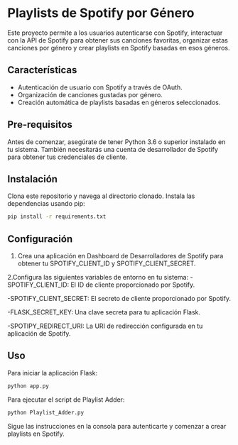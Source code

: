# Playlists de Spotify por Género

Este proyecto permite a los usuarios autenticarse con Spotify, interactuar con la API de Spotify para obtener sus canciones favoritas, organizar estas canciones por género y crear playlists en Spotify basadas en esos géneros.

## Características

- Autenticación de usuario con Spotify a través de OAuth.
- Organización de canciones gustadas por género.
- Creación automática de playlists basadas en géneros seleccionados.

## Pre-requisitos

Antes de comenzar, asegúrate de tener Python 3.6 o superior instalado en tu sistema. También necesitarás una cuenta de desarrollador de Spotify para obtener tus credenciales de cliente.

## Instalación

Clona este repositorio y navega al directorio clonado. Instala las dependencias usando pip:

```bash
pip install -r requirements.txt
```

## Configuración

1. Crea una aplicación en Dashboard de Desarrolladores de Spotify para obtener tu SPOTIFY_CLIENT_ID y SPOTIFY_CLIENT_SECRET.

2.Configura las siguientes variables de entorno en tu sistema:
  -SPOTIFY_CLIENT_ID: El ID de cliente proporcionado por Spotify.
  
  -SPOTIFY_CLIENT_SECRET: El secreto de cliente proporcionado por Spotify.
  
  -FLASK_SECRET_KEY: Una clave secreta para tu aplicación Flask.
  
  -SPOTIPY_REDIRECT_URI: La URI de redirección configurada en tu aplicación de Spotify.

  ## Uso

Para iniciar la aplicación Flask:

```bash
python app.py
```

Para ejecutar el script de Playlist Adder:

```bash
python Playlist_Adder.py
```

Sigue las instrucciones en la consola para autenticarte y comenzar a crear playlists en Spotify.
